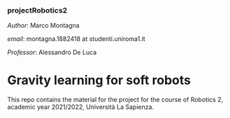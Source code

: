 ### projectRobotics2

*Author*: Marco Montagna

*email*: montagna.1882418 at studenti.uniroma1.it

*Professor*: Alessandro De Luca

# Gravity learning for soft robots

This repo contains the material for the project for the course of Robotics 2, academic year 2021/2022, Università La Sapienza.
